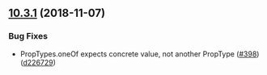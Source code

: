 <a name="10.3.1"></a>
## [10.3.1](https://github.com/purposeindustries/intellyo-application-design-system/compare/v10.3.0...v10.3.1) (2018-11-07)


### Bug Fixes

* PropTypes.oneOf expects concrete value, not another PropType ([#398](https://github.com/purposeindustries/intellyo-application-design-system/issues/398)) ([d226729](https://github.com/purposeindustries/intellyo-application-design-system/commit/d226729))



